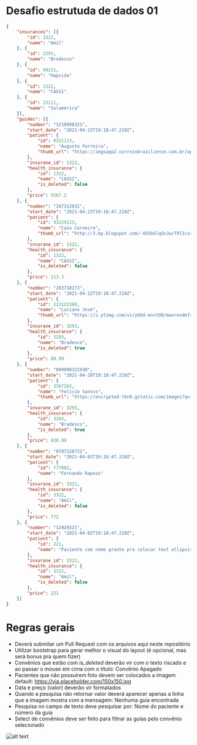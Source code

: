 # Desafio estrutuda de dados 01

```json
{
    "insurances": [{
        "id": 3322,
        "name": "Amil"
    }, {
        "id": 3293,
        "name": "Bradesco"
    }, {
        "id": 99231,
        "name": "Hapvida"
    }, {
        "id": 1322,
        "name": "CASSI"
    }, {
        "id": 23111,
        "name": "Sulamérica"
    }],
    "guides": [{
        "number": "3210998321",
        "start_date": "2021-04-23T19:18:47.210Z",
        "patient": {
            "id": 9321123,
            "name": "Augusto Ferreira",
            "thumb_url": "https://imgsapp2.correiobraziliense.com.br/app/noticia_127983242361/2019/10/04/794834/20191004154953157610i.jpg"
        },
        "insurane_id": 1322,
        "health_insurance": {
            "id": 1322,
            "name": "CASSI",
            "is_deleted": false
        },
        "price": 5567.2
    }, {
        "number": "287312832",
        "start_date": "2021-04-23T19:18:47.210Z",
        "patient": {
            "id": 93229123,
            "name": "Caio Carneiro",
            "thumb_url": "http://3.bp.blogspot.com/-XG5bGlqGnJw/T9lIcssnybI/AAAAAAAADTA/B23ezXOkx8Y/s1600/Aang.jpg"
        },
        "insurane_id": 1322,
        "health_insurance": {
            "id": 1322,
            "name": "CASSI",
            "is_deleted": false
        },
        "price": 213.3
    }, {
        "number": "283718273",
        "start_date": "2021-04-22T19:18:47.210Z",
        "patient": {
            "id": 213122388,
            "name": "Luciano José",
            "thumb_url": "https://i.ytimg.com/vi/yUXd-enstO8/maxresdefault.jpg"
        },
        "insurane_id": 3293,
        "health_insurance": {
            "id": 3293,
            "name": "Bradesco",
            "is_deleted": true
        },
        "price": 88.99
    }, {
        "number": "009090321938",
        "start_date": "2021-04-20T19:18:47.210Z",
        "patient": {
            "id": 3367263,
            "name": "Felício Santos",
            "thumb_url": "https://encrypted-tbn0.gstatic.com/images?q=tbn:ANd9GcSPSxlYabmRlKk43uvsBMIqjA7Rw_YCwK4TyA&usqp=CAU"
        },
        "insurane_id": 3293,
        "health_insurance": {
            "id": 3293,
            "name": "Bradesco",
            "is_deleted": true
        },
        "price": 828.99
    }, {
        "number": "8787128731",
        "start_date": "2021-04-01T19:18:47.210Z",
        "patient": {
            "id": 777882,
            "name": "Fernando Raposo"
        },
        "insurane_id": 3322,
        "health_insurance": {
            "id": 3322,
            "name": "Amil",
            "is_deleted": false
        },
        "price": 772
    }, {
        "number": "12929321",
        "start_date": "2021-04-02T19:18:47.210Z",
        "patient": {
            "id": 221,
            "name": "Paciente com nome grante pra colocar text ellipsis testando nome com paciente grande"
        },
        "insurane_id": 3322,
        "health_insurance": {
            "id": 3322,
            "name": "Amil",
            "is_deleted": false
        },
        "price": 221
    }]
}
```

# Regras gerais
- Deverá submitar um Pull Request com os arquivos aqui neste repositório
- Utilizar bootstrap para gerar melhor o visual do layout (é opcional, mas será bonus pra quem fizer)
- Convênios que estão com *is_deleted* deverão vir com o texto riscado e ao passar o mouse em cima com o título: Convênio Apagado
- Pacientes que não possuírem foto devem ser colocados a imagem default: https://via.placeholder.com/150x150.jpg
- Data e preço (valor) deverão vir formatados 
- Quando a pesquisa não retornar valor deverá aparecer apenas a linha que a imagem mostra com a mensagem: Nenhuma guia encontrada
- Pesquisa no campo de texto deve pesquisar por: Nome do paciente e número da guia
- Select de convênios deve ser feito para filtrar as guias pelo convênio selecionado


![alt text](https://i.ibb.co/8MFKF3V/Screen-Shot-2021-04-23-at-16-39-24.png)

